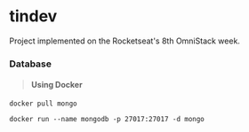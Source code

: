 # tindev
Project implemented on the Rocketseat's 8th OmniStack week.

### Database  
> #### Using Docker  

`docker pull mongo` 

`docker run --name mongodb -p 27017:27017 -d mongo`
